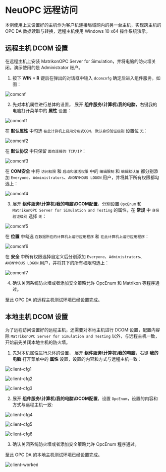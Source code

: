 # NeuOPC 远程访问

本例使用上文设置好的主机作为客户机连接局域网内的另一台主机，实现跨主机的 OPC DA 数据读取与转换，远程主机使用 Windows 10 x64 操作系统演示。

## 远程主机 DCOM 设置

在远程主机上安装 MatrikonOPC Server for Simulation，并将电脑的防火墙关闭。演示使用的是 Administrator 账户。

1. 按下 **WIN + R** 键后在弹出的对话框中输入 `dcomcnfg` 确定后进入组件服务，如图：

![comcnf](./assets/comcnf.png)

2. 先对本机属性进行总体的设置， 展开 **组件服务\计算机\我的电脑**，右键我的电脑打开菜单中的 **属性** 设置：

![comcnf1](./assets/comcnf1.png)

在 **默认属性** 中勾选 `在此计算机上启用分布式COM`，`默认身份验证级别` 设置位 `无`：

![comcnf2](./assets/comcnf2.png)

在 **默认协议** 中只保留 `面向连接的 TCP/IP`：

![comcnf3](./assets/comcnf3.png)

在 **COM安全** 中将 `访问权限` 和 `启动和激活权限` 中的 `编辑限制` 和 `编辑默认值` 都分别添加  `Everyone`、`Administrators`、`ANONYMOUS LOGON` 用户，并将其下所有权限都勾选上：

![comcnf4](./assets/comcnf4.png)

3. 展开 **组件服务\计算机\我的电脑\DCOM配置**，分别设置 `OpcEnum` 和 `MatrikonOPC Server for Simulation and Testing` 的属性，在 **常规** 中 `身份验证级别` 选择 `无`：

![comcnf5](./assets/comcnf5.png)

在 **位置** 中勾选 `在数据所在的计算机上运行应用程序` 和 `在此计算机上运行应用程序`：

![comcnf6](./assets/comcnf6.png)

在 **安全** 中所有权限选择自定义后分别添加 `Everyone`、`Administrators`、`ANONYMOUS LOGON` 用户，并将其下的所有权限勾选上：

![comcnf7](./assets/comcnf7.png)

4. 确认关闭系统防火墙或者添加安全策略允许 OpcEnum 和 Matrikon 等程序通过。

至此 OPC DA 的远程主机测试环境已经设置完成。

## 本地主机 DCOM 设置

为了远程访问设置好的远程主机，还需要对本地主机进行 DCOM 设置，配置内容除 `MatrikonOPC Server for Simulation and Testing` 以外，与远程主机一致，开始前先关闭本地主机的防火墙。

1. 先对本机属性进行总体的设置， 展开 **组件服务\计算机\我的电脑**，右键 **我的电脑** 打开菜单中的 **属性** 设置，设置的内容和方式与远程主机一致：

![client-cfg1](./assets/client-cfg1.png)

![client-cfg2](./assets/client-cfg2.png)

![client-cfg3](./assets/client-cfg3.png)

2. 展开 **组件服务\计算机\我的电脑\DCOM配置**，设置 `OpcEnum`，设置的内容和方式与远程主机一致:

![client-cfg4](./assets/client-cfg4.png)

![client-cfg5](./assets/client-cfg5.png)

![client-cfg6](./assets/client-cfg6.png)

3. 确认关闭系统防火墙或者添加安全策略允许 OpcEnum 程序通过。

至此 OPC DA 的本地主机测试环境已经设置完成。

![client-worked](./assets/client-worked.png)